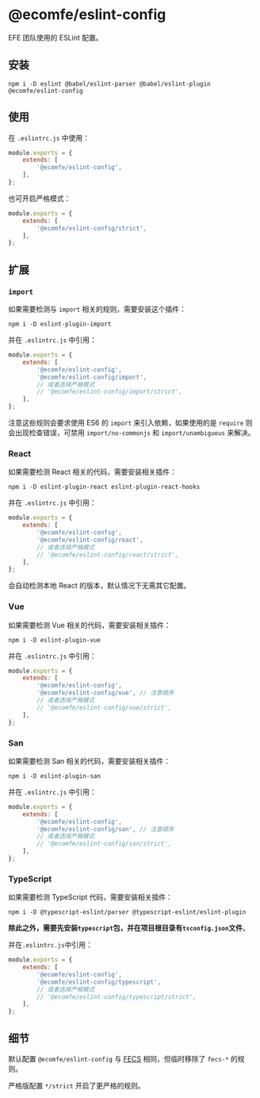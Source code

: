 # @ecomfe/eslint-config

EFE 团队使用的 ESLint 配置。

## 安装

```shell
npm i -D eslint @babel/eslint-parser @babel/eslint-plugin @ecomfe/eslint-config
```

## 使用

在 `.eslintrc.js` 中使用：

```js
module.exports = {
    extends: [
        '@ecomfe/eslint-config',
    ],
};
```

也可开启严格模式：

```js
module.exports = {
    extends: [
        '@ecomfe/eslint-config/strict',
    ],
};
```

## 扩展

### `import`

如果需要检测与 `import` 相关的规则，需要安装这个插件：

```shell
npm i -D eslint-plugin-import
```

并在 `.eslintrc.js` 中引用：

```js
module.exports = {
    extends: [
        '@ecomfe/eslint-config',
        '@ecomfe/eslint-config/import',
        // 或者选择严格模式
        // '@ecomfe/eslint-config/import/strict',
    ],
};
```

注意这些规则会要求使用 ES6 的 `import` 来引入依赖，如果使用的是 `require` 则会出现检查错误，可禁用 `import/no-commonjs` 和 `import/unambiguous` 来解决。

### React

如果需要检测 React 相关的代码，需要安装相关插件：

```shell
npm i -D eslint-plugin-react eslint-plugin-react-hooks
```

并在 `.eslintrc.js` 中引用：

```js
module.exports = {
    extends: [
        '@ecomfe/eslint-config',
        '@ecomfe/eslint-config/react',
        // 或者选择严格模式
        // '@ecomfe/eslint-config/react/strict',
    ],
};
```

会自动检测本地 React 的版本，默认情况下无需其它配置。

### Vue

如果需要检测 Vue 相关的代码，需要安装相关插件：

```shell
npm i -D eslint-plugin-vue
```

并在 `.eslintrc.js` 中引用：

```js
module.exports = {
    extends: [
        '@ecomfe/eslint-config',
        '@ecomfe/eslint-config/vue', // 注意顺序
        // 或者选择严格模式
        // '@ecomfe/eslint-config/vue/strict',
    ],
};
```

### San

如果需要检测 San 相关的代码，需要安装相关插件：

```shell
npm i -D eslint-plugin-san
```

并在 `.eslintrc.js` 中引用：

```js
module.exports = {
    extends: [
        '@ecomfe/eslint-config',
        '@ecomfe/eslint-config/san', // 注意顺序
        // 或者选择严格模式
        // '@ecomfe/eslint-config/san/strict',
    ],
};
```

### TypeScript

如果需要检测 TypeScript 代码，需要安装相关插件：

```shell
npm i -D @typescript-eslint/parser @typescript-eslint/eslint-plugin
```

**除此之外，需要先安装`typescript`包，并在项目根目录有`tsconfig.json`文件**。

并在`.eslintrc.js`中引用：

```js
module.exports = {
    extends: [
        '@ecomfe/eslint-config',
        '@ecomfe/eslint-config/typescript',
        // 或者选择严格模式
        // '@ecomfe/eslint-config/typescript/strict',
    ],
};
```

## 细节

默认配置 `@ecomfe/eslint-config` 与 [FECS](https://github.com/ecomfe/fecs) 相同，但临时移除了 `fecs-*` 的规则。

严格版配置 `*/strict` 开启了更严格的规则。
